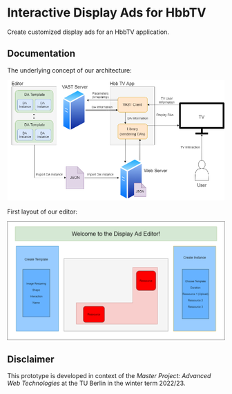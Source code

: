 # Interactive Display Ads for HbbTV

Create customized display ads for an HbbTV application.

## Documentation

The underlying concept of our architecture:

![Concept](./docs/Architecture.png)

First layout of our editor:

![Editor](./docs/singlepage_layout.png)

## Disclaimer

This prototype is developed in context of the *Master Project: Advanced Web Technologies* at the TU Berlin
in the winter term 2022/23.



